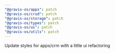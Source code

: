 ```yaml
---
"@gravis-os/apps": patch
"@gravis-os/crud": patch
"@gravis-os/storage": patch
"@gravis-os/types": patch
"@gravis-os/ui": patch
"@gravis-os/utils": patch
---
```


Update styles for apps/crm with a little ui refactoring
